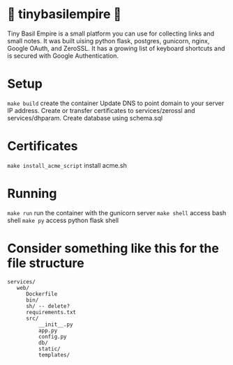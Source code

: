 # 🌱 tinybasilempire 🌱

Tiny Basil Empire is a small platform you can use for collecting links and small notes. It was built uising python flask, postgres, gunicorn, nginx, Google OAuth, and ZeroSSL.  It has a growing list of keyboard shortcuts and is secured with Google Authentication.

# Setup

`make build` create the container
Update DNS to point domain to your server IP address.
Create or transfer certificates to services/zerossl and services/dhparam.
Create database using schema.sql

# Certificates

`make install_acme_script` install acme.sh

# Running

`make run` run the container with the gunicorn server
`make shell` access bash shell
`make py` access python flask shell

# Consider something like this for the file structure

```
services/
   web/
      Dockerfile
      bin/
      sh/ -- delete?
      requirements.txt
      src/
          __init__.py
          app.py
          config.py
          db/
          static/
          templates/
```
